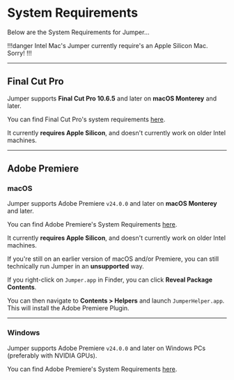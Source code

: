 # System Requirements

Below are the System Requirements for Jumper...

!!!danger Intel Mac's
Jumper currently require's an Apple Silicon Mac. Sorry!
!!!

---

## Final Cut Pro

Jumper supports **Final Cut Pro 10.6.5** and later on **macOS Monterey** and later.

You can find Final Cut Pro's system requirements [here](https://www.apple.com/au/final-cut-pro/specs/).

It currently **requires Apple Silicon**, and doesn't currently work on older Intel machines.

---

## Adobe Premiere

### macOS

Jumper supports Adobe Premiere `v24.0.0` and later on **macOS Monterey** and later.

You can find Adobe Premiere's System Requirements [here](https://helpx.adobe.com/au/premiere-pro/system-requirements.html).

It currently **requires Apple Silicon**, and doesn't currently work on older Intel machines.

If you're still on an earlier version of macOS and/or Premiere, you can still technically run Jumper in an **unsupported** way.

If you right-click on `Jumper.app` in Finder, you can click **Reveal Package Contents**.

You can then navigate to **Contents > Helpers** and launch `JumperHelper.app`. This will install the Adobe Premiere Plugin.

---

### Windows

Jumper supports Adobe Premiere `v24.0.0` and later on Windows PCs (preferably with NVIDIA GPUs).

You can find Adobe Premiere's System Requirements [here](https://helpx.adobe.com/au/premiere-pro/system-requirements.html).